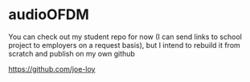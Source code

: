 # audioOFDM

You can check out my student repo for now (I can send links to school project to employers on a request basis), but I intend to rebuild it from scratch and publish on my own github 

https://github.com/joe-loy
